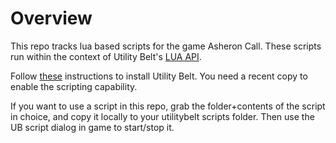 # Overview

This repo tracks lua based scripts for the game Asheron Call.  These scripts run within the context of Utility Belt's [LUA API](https://staging.utilitybelt.me/lua).

Follow [these](https://utilitybelt.gitlab.io/) instructions to install Utility Belt.  You need a recent copy to enable the scripting capability.

If you want to use a script in this repo, grab the folder+contents of the script in choice, and copy it locally to your utilitybelt scripts folder.  Then use the UB script dialog in game to start/stop it.